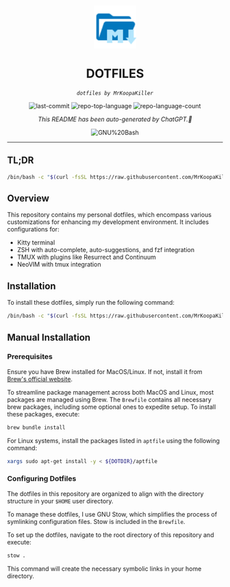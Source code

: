 <p align="center">
  <img src="https://raw.githubusercontent.com/PKief/vscode-material-icon-theme/ec559a9f6bfd399b82bb44393651661b08aaf7ba/icons/folder-markdown-open.svg" width="100" />
</p>
<p align="center">
    <h1 align="center">DOTFILES</h1>
</p>
<p align="center">
    <em><code>dotfiles by MrKoopaKiller</code></em>
</p>
<p align="center">
	<img src="https://img.shields.io/github/last-commit/MrKoopaKiller/dotfiles?style=flat&logo=git&logoColor=white&color=0080ff" alt="last-commit">
	<img src="https://img.shields.io/github/languages/top/MrKoopaKiller/dotfiles?style=flat&color=0080ff" alt="repo-top-language">
	<img src="https://img.shields.io/github/languages/count/MrKoopaKiller/dotfiles?style=flat&color=0080ff" alt="repo-language-count">
<p>
<p align="center">
		<em>This README has been auto-generated by ChatGPT.🤖</em>
</p>
<p align="center">
	<img src="https://img.shields.io/badge/GNU%20Bash-4EAA25.svg?style=flat&logo=GNU-Bash&logoColor=white" alt="GNU%20Bash">
</p>
<hr>

## TL;DR
```bash
/bin/bash -c "$(curl -fsSL https://raw.githubusercontent.com/MrKoopaKiller/dotfiles/HEAD/install.sh)"
```
## Overview

This repository contains my personal dotfiles, which encompass various customizations for enhancing my development environment. It includes configurations for:
- Kitty terminal
- ZSH with auto-complete, auto-suggestions, and fzf integration
- TMUX with plugins like Resurrect and Continuum
- NeoVIM with tmux integration

## Installation

To install these dotfiles, simply run the following command:

```bash
/bin/bash -c "$(curl -fsSL https://raw.githubusercontent.com/MrKoopaKiller/dotfiles/HEAD/install.sh)"
```

## Manual Installation

### Prerequisites

Ensure you have Brew installed for MacOS/Linux. If not, install it from [Brew's official website](https://brew.sh/).

To streamline package management across both MacOS and Linux, most packages are managed using Brew. The `Brewfile` contains all necessary brew packages, including some optional ones to expedite setup. To install these packages, execute:

```bash
brew bundle install
```

For Linux systems, install the packages listed in `aptfile` using the following command:

```bash
xargs sudo apt-get install -y < ${DOTDIR}/aptfile
```

### Configuring Dotfiles

The dotfiles in this repository are organized to align with the directory structure in your `$HOME` user directory.

To manage these dotfiles, I use GNU Stow, which simplifies the process of symlinking configuration files. Stow is included in the `Brewfile`. 

To set up the dotfiles, navigate to the root directory of this repository and execute:

```bash
stow .
```

This command will create the necessary symbolic links in your home directory.